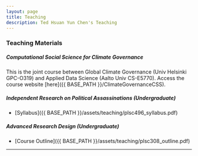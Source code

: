 ```yaml
---
layout: page
title: Teaching
description: Ted Hsuan Yun Chen's Teaching
---
```



### Teaching Materials
##### Computational Social Science for Climate Governance
This is the joint course between Global Climate Governance (Univ Helsinki GPC-O319) and Applied Data Science (Aalto Univ CS-E5770). Access the course website [here]({{ BASE_PATH }}/ClimateGovernanceCSS).

##### Independent Research on Political Assassinations (Undergraduate)
- [Syllabus]({{ BASE_PATH }}/assets/teaching/plsc496_syllabus.pdf)

##### Advanced Research Design (Undergraduate)
- [Course Outline]({{ BASE_PATH }}/assets/teaching/plsc308_outline.pdf)

---
